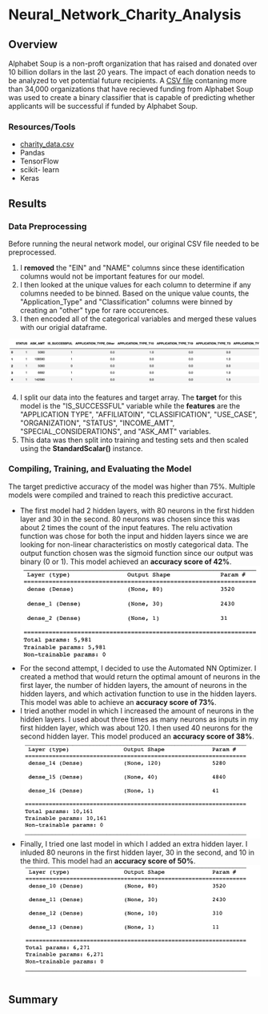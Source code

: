 # Neural_Network_Charity_Analysis
## Overview
Alphabet Soup is a non-proft organization that has raised and donated over 10 billion dollars in the last 20 years. The impact of each donation needs to be analyzed to vet potential future recipients. A [CSV file](https://github.com/dsilvaggio/Neural_Network_Charity_Analysis/blob/main/Resources/charity_data.csv) contaning more than 34,000 organizations that have recieved funding from Alphabet Soup was used to create a binary classifier that is capable of predicting whether applicants will be successful if funded by Alphabet Soup. 
### Resources/Tools
- [charity_data.csv](https://github.com/dsilvaggio/Neural_Network_Charity_Analysis/blob/main/Resources/charity_data.csv)
- Pandas
- TensorFlow
- scikit- learn
- Keras

## Results
### Data Preprocessing
Before running the neural network model, our original CSV file needed to be preprocessed. 
1) I **removed** the "EIN" and "NAME" columns since these identification columns would not be important features for our model. 
2) I then looked at the unique values for each column to determine if any columns needed to be binned. Based on the unique value counts, the "Application_Type" and "Classification" columns were binned by creating an "other" type for rare occurences. 
3) I then encoded all of the categorical variables and merged these values with our origial dataframe.

![This is an image](https://github.com/dsilvaggio/Neural_Network_Charity_Analysis/blob/main/Resources/Screen%20Shot%202022-07-05%20at%2011.25.01%20AM.png)

4) I split our data into the features and target array. The **target** for this model is the "IS_SUCCESSFUL" variable while the **features** are the "APPLICATION TYPE", "AFFILIATOIN", "CLASSIFICATION", "USE_CASE", "ORGANIZATION", "STATUS", "INCOME_AMT", "SPECIAL_CONSIDERATIONS", and "ASK_AMT" variables. 
6) This data was then split into training and testing sets and then scaled using the **StandardScalar()** instance.  

### Compiling, Training, and Evaluating the Model
The target predictive accuracy of the model was higher than 75%. Multiple models were compiled and trained to reach this predictive accuract. 
- The first model had 2 hidden layers, with 80 neurons in the first hidden layer and 30 in the second. 80 neurons was chosen since this was about 2 times the count of the input features. The relu activation function was chose for both the input and hidden layers since we are looking for non-linear characteristics on mostly categorical data. The output function chosen was the sigmoid function since our output was binary (0 or 1). This model achieved an **accuracy score of 42%**.
![This is an image](https://github.com/dsilvaggio/Neural_Network_Charity_Analysis/blob/main/Resources/Screen%20Shot%202022-07-05%20at%201.54.27%20PM.png)
- For the second attempt, I decided to use the Automated NN Optimizer. I created a method that would return the optimal amount of neurons in the first layer, the number of hidden layers, the amount of neurons in the hidden layers, and which activation function to use in the hidden layers. This model was able to achieve an **accuracy score of 73%**. 
- I tried another model in which I increased the amount of neurons in the hidden layers. I used about three times as many neurons as inputs in my first hidden layer, which was about 120. I then used 40 neurons for the second hidden layer. This model produced an **accuracy score of 38%**. 
![This is an image](https://github.com/dsilvaggio/Neural_Network_Charity_Analysis/blob/main/Resources/Screen%20Shot%202022-07-05%20at%201.56.16%20PM.png)
- Finally, I tried one last model in which I added an extra hidden layer. I inluded 80 neurons in the first hidden layer, 30 in the second, and 10 in the third. This model had an **accuracy score of 50%**. 
![This is an image](https://github.com/dsilvaggio/Neural_Network_Charity_Analysis/blob/main/Resources/Screen%20Shot%202022-07-05%20at%201.58.15%20PM.png)
## Summary
